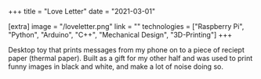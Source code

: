 +++
title = "Love Letter"
date = "2021-03-01"

[extra]
image = "/loveletter.png"
link = ""
technologies = ["Raspberry Pi", "Python", "Arduino", "C++", "Mechanical Design", "3D-Printing"]
+++

Desktop toy that prints messages from my phone on to a piece of reciept paper (thermal paper). Built as a gift for my other half and was used to print funny images in black and white, and make a lot of noise doing so.